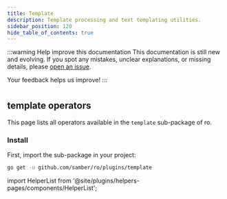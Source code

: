 ```yaml
---
title: Template
description: Template processing and text templating utilities.
sidebar_position: 120
hide_table_of_contents: true
---
```


:::warning Help improve this documentation
This documentation is still new and evolving. If you spot any mistakes, unclear explanations, or missing details, please [open an issue](https://github.com/samber/ro/issues).

Your feedback helps us improve!
:::

#
## template operators

This page lists all operators available in the `template` sub-package of ro.

### Install

First, import the sub-package in your project:

```bash
go get -u github.com/samber/ro/plugins/template
```

import HelperList from '@site/plugins/helpers-pages/components/HelperList';

<HelperList 
  type="plugin"
  category="template"
/>
